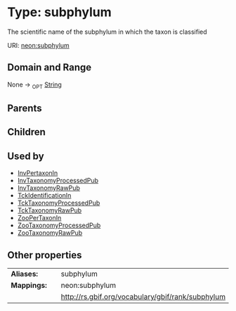 
# Type: subphylum


The scientific name of the subphylum in which the taxon is classified

URI: [neon:subphylum](https://data.neonscience.org/subphylum)


## Domain and Range

None ->  <sub>OPT</sub> [String](types/String.md)

## Parents


## Children


## Used by

 * [InvPertaxonIn](InvPertaxonIn.md)
 * [InvTaxonomyProcessedPub](InvTaxonomyProcessedPub.md)
 * [InvTaxonomyRawPub](InvTaxonomyRawPub.md)
 * [TckIdentificationIn](TckIdentificationIn.md)
 * [TckTaxonomyProcessedPub](TckTaxonomyProcessedPub.md)
 * [TckTaxonomyRawPub](TckTaxonomyRawPub.md)
 * [ZooPerTaxonIn](ZooPerTaxonIn.md)
 * [ZooTaxonomyProcessedPub](ZooTaxonomyProcessedPub.md)
 * [ZooTaxonomyRawPub](ZooTaxonomyRawPub.md)

## Other properties

|  |  |  |
| --- | --- | --- |
| **Aliases:** | | subphylum |
| **Mappings:** | | neon:subphylum |
|  | | http://rs.gbif.org/vocabulary/gbif/rank/subphylum |

